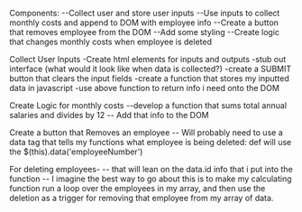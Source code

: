 Components:
--Collect user and store user inputs
--Use inputs to collect monthly costs and append to DOM with employee info
--Create a button that removes employee from the DOM
--Add some styling
--Create logic that changes monthly costs when employee is deleted


Collect User Inputs
-Create html elements for inputs and outputs
-stub out interface (what would it look like when data is collected?)
-create a SUBMIT button that clears the input fields
-create a function that stores my inputted data in javascript
-use above function to return info i need onto the DOM

Create Logic for monthly costs
--develop a function that sums total annual salaries and divides by 12
-- Add that info to the DOM

Create a button that Removes an employee
-- Will probably need to use a data tag that tells my functions what employee is being deleted:
  def will use the $(this).data('employeeNumber')

For deleting employees-
-- that will lean on the data.id info that i put into the function
-- I imagine the best way to go about this is to make my calculating function run a loop over the employees in my array, and then use the deletion as a trigger for removing that employee from my array of data. 
